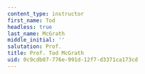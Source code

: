 ```yaml
---
content_type: instructor
first_name: Tod
headless: true
last_name: McGrath
middle_initial: ''
salutation: Prof.
title: Prof. Tod McGrath
uid: 0c9cdb07-776e-991d-12f7-d3371ca173cd
---
```

